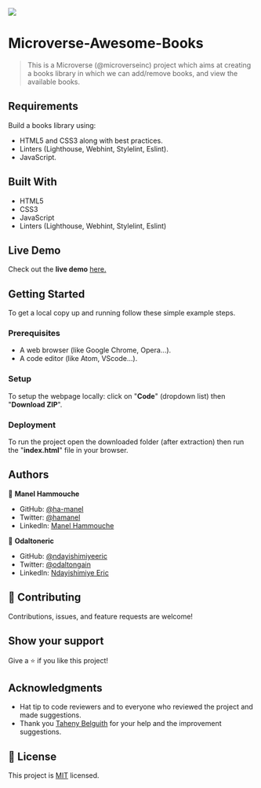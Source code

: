 ![](https://img.shields.io/badge/Microverse-blueviolet)

# Microverse-Awesome-Books

> This is a Microverse (@microverseinc) project which aims at creating a books library in which we can add/remove books, and view the available books.


## Requirements

Build a books library using:
- HTML5 and CSS3 along with best practices.
- Linters (Lighthouse, Webhint, Stylelint, Eslint).
- JavaScript.

## Built With

- HTML5
- CSS3
- JavaScript
- Linters (Lighthouse, Webhint, Stylelint, Eslint)

## Live Demo
Check out the **live demo** [here.](https://ha-manel.github.io/Microverse-Awesome-Books/)


## Getting Started

To get a local copy up and running follow these simple example steps.

### Prerequisites

- A web browser (like Google Chrome, Opera...).
- A code editor (like Atom, VScode...).

### Setup

To setup the webpage locally: click on "**Code**" (dropdown list) then "**Download ZIP**".

### Deployment

To run the project open the downloaded folder (after extraction) then run the "**index.html**" file in your browser.

## Authors

👤 **Manel Hammouche**

- GitHub: [@ha-manel](https://github.com/ha-manel)
- Twitter: [@hamanel](https://twitter.com/ha_manel_)
- LinkedIn: [Manel Hammouche](https://www.linkedin.com/in/manel-hammouche/)

👤 **Odaltoneric**

- GitHub: [@ndayishimiyeeric](https://github.com/ndayishimiyeeric)
- Twitter: [@odaltongain](https://twitter.com/odaltongain)
- LinkedIn: [Ndayishimiye Eric](https://linkedin.com/in/nderic)

## 🤝 Contributing

Contributions, issues, and feature requests are welcome!

## Show your support

Give a ⭐️ if you like this project!

## Acknowledgments

- Hat tip to code reviewers and to everyone who reviewed the project and made suggestions.
- Thank you [Taheny Belguith](https://github.com/TahenyBELGUITH) for your help and the improvement suggestions.

## 📝 License

This project is [MIT](./MIT.md) licensed.
